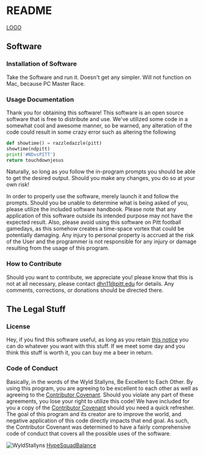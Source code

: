 # README
[LOGO](Source/Logo.png)
## Software

### Installation of Software

Take the Software and run it. Doesn't get any simpler. Will not function on Mac, because PC Master Race.

### Usage Documentation

Thank you for obtaining this software! This software is an open source software that is free to distribute and use.  We've utilized some code in a somewhat cool and awesome manner, so be warned, any alteration of the code could result in some crazy error such as altering the following

```python
def showtime() = razzledazzle(pitt)
showtime(ndpitt)
print('#NDvsPITT')
return touchdownjesus
```

Naturally, so long as you follow the in-program prompts you should be able to get the desired output.  Should you make any changes, you do so at your own risk!

In order to properly use the software, merely launch it and follow the prompts.  Should you be unable to determine what is being asked of you, please utilize the included software handbook.  Please note that any application of this software outside its intended purpose may not have the expected result.  Also, please avoid using this software on Pitt football gamedays, as this somehow creates a time-space vortex that could be potentially damaging.  Any injury to personal property is accrued at the risk of the User and the programmer is not responsible for any injury or damage resulting from the usage of this program.

### How to Contribute

Should you want to contribute, we appreciate you! please know that this is not at all necessary, please contact dhn11@pitt.edu for details. Any comments, corrections, or donations should be directed there.

## The Legal Stuff

### License

Hey, if you find this software useful, as long as you retain [this notice](License.md) you can do whatever you want with this stuff.  If we meet some day and you think this stuff is worth it, you can buy me a beer in return.

### Code of Conduct

Basically, in the words of the Wyld Stallyns, Be Excellent to Each Other. By using this program, you are agreeing to be excellent to each other as well as agreeing to the [Contributor Covenant](CodeofConduct.md).  Should you violate any part of these agreements, you lose your right to utilize this code! We have included for you a copy of the [Contributor Covenant](CodeofConduct.md) should you need a quick refresher.  The goal of this program and its creator are to improve the world, and negative application of this code directly impacts that end goal. As such, the Contributor Covenant was determined to have a fairly comprehensive code of conduct that covers all the possible uses of the software.

![WyldStallyns](https://gph.is/10KtNOH)
[HypeSquadBalance](Source/hypesquad-balance-black.png)
